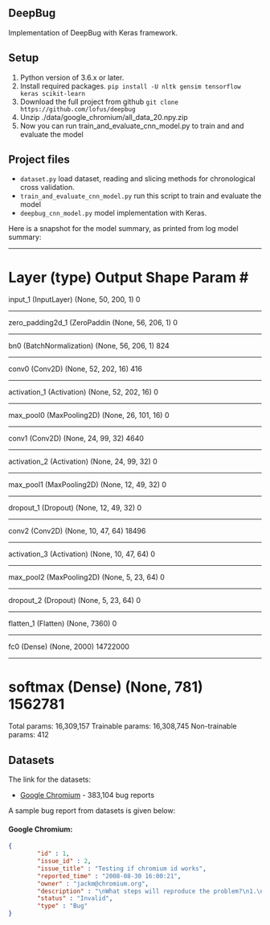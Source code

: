 ## DeepBug
Implementation of DeepBug with Keras framework.

## Setup
 1. Python version of 3.6.x or later.
 2. Install required packages.
        `pip install -U nltk gensim tensorflow keras scikit-learn`
 3. Download the full project from github
        `git clone https://github.com/lofus/deepbug`
 4. Unzip ./data/google_chromium/all_data_20.npy.zip
 5. Now you can run train_and_evaluate_cnn_model.py to train and and evaluate the model

## Project files
- `dataset.py` load dataset, reading and slicing methods for chronological cross validation.
- `train_and_evaluate_cnn_model.py` run this script to train and evaluate the model
- `deepbug_cnn_model.py` model implementation with Keras.

Here is a snapshot for the model summary, as printed from log
model summary:
_________________________________________________________________
Layer (type)                 Output Shape              Param #   
=================================================================
input_1 (InputLayer)         (None, 50, 200, 1)        0         
_________________________________________________________________
zero_padding2d_1 (ZeroPaddin (None, 56, 206, 1)        0         
_________________________________________________________________
bn0 (BatchNormalization)     (None, 56, 206, 1)        824       
_________________________________________________________________
conv0 (Conv2D)               (None, 52, 202, 16)       416       
_________________________________________________________________
activation_1 (Activation)    (None, 52, 202, 16)       0         
_________________________________________________________________
max_pool0 (MaxPooling2D)     (None, 26, 101, 16)       0         
_________________________________________________________________
conv1 (Conv2D)               (None, 24, 99, 32)        4640      
_________________________________________________________________
activation_2 (Activation)    (None, 24, 99, 32)        0         
_________________________________________________________________
max_pool1 (MaxPooling2D)     (None, 12, 49, 32)        0         
_________________________________________________________________
dropout_1 (Dropout)          (None, 12, 49, 32)        0         
_________________________________________________________________
conv2 (Conv2D)               (None, 10, 47, 64)        18496     
_________________________________________________________________
activation_3 (Activation)    (None, 10, 47, 64)        0         
_________________________________________________________________
max_pool2 (MaxPooling2D)     (None, 5, 23, 64)         0         
_________________________________________________________________
dropout_2 (Dropout)          (None, 5, 23, 64)         0         
_________________________________________________________________
flatten_1 (Flatten)          (None, 7360)              0         
_________________________________________________________________
fc0 (Dense)                  (None, 2000)              14722000  
_________________________________________________________________
softmax (Dense)              (None, 781)               1562781   
=================================================================
Total params: 16,309,157
Trainable params: 16,308,745
Non-trainable params: 412


## Datasets
The link for the datasets:

- [Google Chromium](https://drive.google.com/file/d/0Bz07ySZGa87tdENrZjAxelBPdFE/view) - 383,104 bug reports

A sample bug report from datasets is given below:

#### Google Chromium:
```json
{
		"id" : 1,
		"issue_id" : 2,
		"issue_title" : "Testing if chromium id works",
		"reported_time" : "2008-08-30 16:00:21",
		"owner" : "jackm@chromium.org",
		"description" : "\nWhat steps will reproduce the problem?\n1.\n2.\n3.\n\r\nWhat is the expected output? What do you see instead?\n\r\n\r\nPlease use labels and text to provide additional information.\n \n ",
		"status" : "Invalid",
		"type" : "Bug"
}
```
